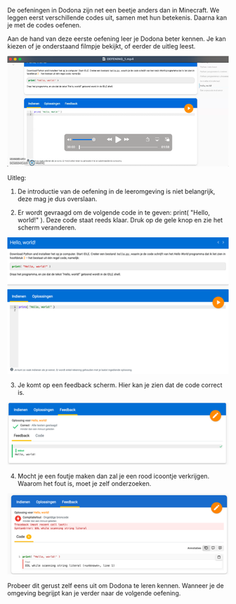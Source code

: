 De oefeningen in Dodona zijn net een beetje anders dan in Minecraft. We leggen eerst verschillende codes uit, samen met hun betekenis. 
Daarna kan je met de codes oefenen. 

Aan de hand van deze eerste oefening leer je Dodona beter kennen. Je kan kiezen of je onderstaand filmpje bekijkt, of eerder de uitleg leest. 

[![introductie filmpje](media/image16.png)](https://youtu.be/tKvZciBGin4)

Uitleg: 

1. De introductie van de oefening in de leeromgeving is niet belangrijk, deze mag je dus overslaan. 

2. Er wordt gevraagd om de volgende code in te geven: print( "Hello, world!" ). Deze code staat reeds klaar. Druk op de gele knop en zie het scherm veranderen.

![eerste zien](media/image19.png)

3. Je komt op een feedback scherm. Hier kan je zien dat de code correct is.

![feedback scherm](media/image17.png)

4. Mocht je een foutje maken dan zal je een rood icoontje verkrijgen. Waarom het fout is, moet je zelf onderzoeken. 

![foutje](media/image44.png)

Probeer dit gerust zelf eens uit om Dodona te leren kennen. Wanneer je de omgeving begrijpt kan je verder naar de volgende oefening. 
